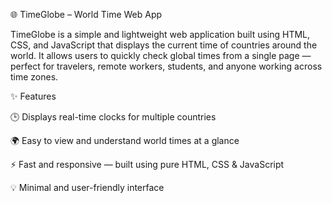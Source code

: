 🌐 TimeGlobe – World Time Web App

TimeGlobe is a simple and lightweight web application built using HTML, CSS, and JavaScript that displays the current time of countries around the world. It allows users to quickly check global times from a single page — perfect for travelers, remote workers, students, and anyone working across time zones.

✨ Features

🕒 Displays real-time clocks for multiple countries

🌍 Easy to view and understand world times at a glance

⚡ Fast and responsive — built using pure HTML, CSS & JavaScript

💡 Minimal and user-friendly interface
